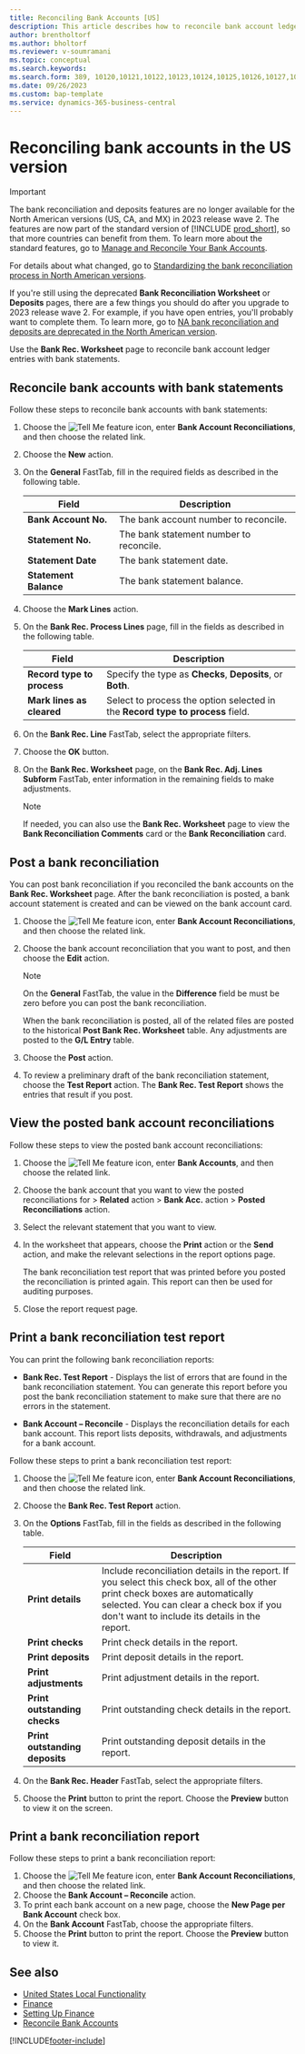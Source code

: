 ```yaml
---
title: Reconciling Bank Accounts [US]
description: This article describes how to reconcile bank account ledger entries with bank statements in the North American version.
author: brentholtorf
ms.author: bholtorf
ms.reviewer: v-soumramani
ms.topic: conceptual
ms.search.keywords:
ms.search.form: 389, 10120,10121,10122,10123,10124,10125,10126,10127,10128,10129,10130,10131,10133,10134
ms.date: 09/26/2023
ms.custom: bap-template
ms.service: dynamics-365-business-central
---
```


# Reconciling bank accounts in the US version

> [!IMPORTANT]
> The bank reconciliation and deposits features are no longer available for the North American versions (US, CA, and MX) in 2023 release wave 2. The features are now part of the standard version of [!INCLUDE [prod_short](../../includes/prod_short.md)], so that more countries can benefit from them. To learn more about the standard features, go to [Manage and Reconcile Your Bank Accounts](../../bank-manage-bank-accounts.md).
>
> For details about what changed, go to [Standardizing the bank reconciliation process in North American versions](/dynamics365-release-plan/2022wave1/smb/dynamics365-business-central/standardizing-bank-reconciliation-process-north-american-versions).
>
> If you're still using the deprecated **Bank Reconciliation Worksheet** or **Deposits** pages, there are a few things you should do after you upgrade to 2023 release wave 2. For example, if you have open entries, you'll probably want to complete them. To learn more, go to [NA bank reconciliation and deposits are deprecated in the North American version](/dynamics365/business-central/dev-itpro/upgrade/deprecated-features-na-bank-rec).

Use the **Bank Rec. Worksheet** page to reconcile bank account ledger entries with bank statements.

## Reconcile bank accounts with bank statements

Follow these steps to reconcile bank accounts with bank statements:

1. Choose the ![Tell Me feature](../../media/ui-search/search_small.png "Tell me what you want to do") icon, enter **Bank Account Reconciliations**, and then choose the related link.
1. Choose the **New** action.  
1. On the **General** FastTab, fill in the required fields as described in the following table.  

    |Field|Description|  
    |---------------------------------|---------------------------------------|  
    |**Bank Account No.**|The bank account number to reconcile.|  
    |**Statement No.**|The bank statement number to reconcile.|  
    |**Statement Date**|The bank statement date.|  
    |**Statement Balance**|The bank statement balance.|  

1. Choose the **Mark Lines** action.  
1. On the **Bank Rec. Process Lines** page, fill in the fields as described in the following table.  

    |Field|Description|  
    |---------------------------------|---------------------------------------|  
    |**Record type to process**|Specify the type as **Checks**, **Deposits**, or **Both**.|  
    |**Mark lines as cleared**|Select to process the option selected in the **Record type to process** field.|  

1. On the **Bank Rec. Line** FastTab, select the appropriate filters.  
1. Choose the **OK** button.  
1. On the **Bank Rec. Worksheet** page, on the **Bank Rec. Adj. Lines Subform** FastTab, enter information in the remaining fields to make adjustments.  

    > [!NOTE]  
    > If needed, you can also use the **Bank Rec. Worksheet** page to view the **Bank Reconciliation Comments** card or the **Bank Reconciliation** card.

## Post a bank reconciliation

You can post bank reconciliation if you reconciled the bank accounts on the **Bank Rec. Worksheet** page. After the bank reconciliation is posted, a bank account statement is created and can be viewed on the bank account card.  

1. Choose the ![Tell Me feature](../../media/ui-search/search_small.png "Tell me what you want to do") icon, enter **Bank Account Reconciliations**, and then choose the related link.
1. Choose the bank account reconciliation that you want to post, and then choose the **Edit** action.  

    > [!NOTE]  
    > On the **General** FastTab, the value in the **Difference** field be must be zero before you can post the bank reconciliation.  

    When the bank reconciliation is posted, all of the related files are posted to the historical **Post Bank Rec. Worksheet** table. Any adjustments are posted to the **G/L Entry** table.  

1. Choose the **Post** action.  
1. To review a preliminary draft of the bank reconciliation statement, choose the **Test Report** action. The **Bank Rec. Test Report** shows the entries that result if you post.  

## View the posted bank account reconciliations

Follow these steps to view the posted bank account reconciliations:

1. Choose the ![Tell Me feature](../../media/ui-search/search_small.png "Tell me what you want to do") icon, enter **Bank Accounts**, and then choose the related link.
1. Choose the bank account that you want to view the posted reconciliations for > **Related** action > **Bank Acc.** action > **Posted Reconciliations** action.  
1. Select the relevant statement that you want to view.  
1. In the worksheet that appears, choose the **Print** action or the **Send** action, and make the relevant selections in the report options page.  

    The bank reconciliation test report that was printed before you posted the reconciliation is printed again. This report can then be used for auditing purposes.  
1. Close the report request page.  

## Print a bank reconciliation test report

You can print the following bank reconciliation reports:  

- **Bank Rec. Test Report** - Displays the list of errors that are found in the bank reconciliation statement. You can generate this report before you post the bank reconciliation statement to make sure that there are no errors in the statement.  

- **Bank Account – Reconcile** - Displays the reconciliation details for each bank account. This report lists deposits, withdrawals, and adjustments for a bank account.

Follow these steps to print a bank reconciliation test report:

1. Choose the ![Tell Me feature](../../media/ui-search/search_small.png "Tell me what you want to do") icon, enter **Bank Account Reconciliations**, and then choose the related link.  
1. Choose the **Bank Rec. Test Report** action.  
1. On the **Options** FastTab, fill in the fields as described in the following table.  

    |Field|Description|  
    |---------------------------------|---------------------------------------|  
    |**Print details**|Include reconciliation details in the report. If you select this check box, all of the other print check boxes are automatically selected. You can clear a check box if you don't want to include its details in the report.|  
    |**Print checks**|Print check details in the report.|  
    |**Print deposits**|Print deposit details in the report.|  
    |**Print adjustments**|Print adjustment details in the report.|  
    |**Print outstanding checks**|Print outstanding check details in the report.|  
    |**Print outstanding deposits**|Print outstanding deposit details in the report.|  

1. On the **Bank Rec. Header** FastTab, select the appropriate filters.  
1. Choose the **Print** button to print the report. Choose the **Preview** button to view it on the screen.  

## Print a bank reconciliation report

Follow these steps to print a bank reconciliation report:

1. Choose the ![Tell Me feature](../../media/ui-search/search_small.png "Tell me what you want to do") icon, enter **Bank Account Reconciliations**, and then choose the related link.  
1. Choose the **Bank Account – Reconcile** action.  
1. To print each bank account on a new page, choose the **New Page per Bank Account** check box.  
1. On the **Bank Account** FastTab, choose the appropriate filters.  
1. Choose the **Print** button to print the report. Choose the **Preview** button to view it.  

## See also

- [United States Local Functionality](united-states-local-functionality.md)  
- [Finance](../../finance.md)  
- [Setting Up Finance](../../finance.md)  
- [Reconcile Bank Accounts](../../bank-how-reconcile-bank-accounts-separately.md)  

[!INCLUDE[footer-include](../../includes/footer-banner.md)]